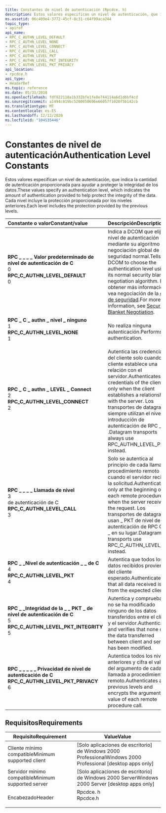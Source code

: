```yaml
---
title: Constantes de nivel de autenticación (Rpcdce. h)
description: Estos valores especifican un nivel de autenticación, que indica la cantidad de autenticación proporcionada para ayudar a proteger la integridad de los datos. Cada nivel incluye la protección proporcionada por los niveles anteriores.
ms.assetid: 06c409e4-3772-45cf-8c31-c64f99aca244
topic_type:
- apiref
api_name:
- RPC_C_AUTHN_LEVEL_DEFAULT
- RPC_C_AUTHN_LEVEL_NONE
- RPC_C_AUTHN_LEVEL_CONNECT
- RPC_C_AUTHN_LEVEL_CALL
- RPC_C_AUTHN_LEVEL_PKT
- RPC_C_AUTHN_LEVEL_PKT_INTEGRITY
- RPC_C_AUTHN_LEVEL_PKT_PRIVACY
api_location:
- rpcdce.h
api_type:
- HeaderDef
ms.topic: reference
ms.date: 05/31/2018
ms.openlocfilehash: fdf922118a1b332bfe1fe8e744114a6d1d6bf4cd
ms.sourcegitcommit: a1494c819bc5200050696e66057f1020f5b142cb
ms.translationtype: MT
ms.contentlocale: es-ES
ms.lasthandoff: 12/12/2020
ms.locfileid: "104535446"
---
```

# <a name="authentication-level-constants"></a><span data-ttu-id="a9799-104">Constantes de nivel de autenticación</span><span class="sxs-lookup"><span data-stu-id="a9799-104">Authentication Level Constants</span></span>

<span data-ttu-id="a9799-105">Estos valores especifican un nivel de autenticación, que indica la cantidad de autenticación proporcionada para ayudar a proteger la integridad de los datos.</span><span class="sxs-lookup"><span data-stu-id="a9799-105">These values specify an authentication level, which indicates the amount of authentication provided to help protect the integrity of the data.</span></span> <span data-ttu-id="a9799-106">Cada nivel incluye la protección proporcionada por los niveles anteriores.</span><span class="sxs-lookup"><span data-stu-id="a9799-106">Each level includes the protection provided by the previous levels.</span></span>



| <span data-ttu-id="a9799-107">Constante o valor</span><span class="sxs-lookup"><span data-stu-id="a9799-107">Constant/value</span></span>                                                                                                                                                                                                                                                                 | <span data-ttu-id="a9799-108">Descripción</span><span class="sxs-lookup"><span data-stu-id="a9799-108">Description</span></span>                                                                                                                                                                                                    |
|:-------------------------------------------------------------------------------------------------------------------------------------------------------------------------------------------------------------------------------------------------------------------------------|:---------------------------------------------------------------------------------------------------------------------------------------------------------------------------------------------------------------|
| <span id="RPC_C_AUTHN_LEVEL_DEFAULT"></span><span id="rpc_c_authn_level_default"></span><dl> <span data-ttu-id="a9799-109"><dt>**RPC \_ \_ \_ \_ Valor predeterminado de nivel de autenticación de C**</dt> <dt>0</dt></span><span class="sxs-lookup"><span data-stu-id="a9799-109"><dt>**RPC\_C\_AUTHN\_LEVEL\_DEFAULT**</dt> <dt>0</dt></span></span> </dl>                    | <span data-ttu-id="a9799-110">Indica a DCOM que elija el nivel de autenticación mediante su algoritmo de negociación global de seguridad normal.</span><span class="sxs-lookup"><span data-stu-id="a9799-110">Tells DCOM to choose the authentication level using its normal security blanket negotiation algorithm.</span></span> <span data-ttu-id="a9799-111">Para obtener más información, vea negociación de la [capa de seguridad](security-blanket-negotiation.md).</span><span class="sxs-lookup"><span data-stu-id="a9799-111">For more information, see [Security Blanket Negotiation](security-blanket-negotiation.md).</span></span> <br/> |
| <span id="RPC_C_AUTHN_LEVEL_NONE"></span><span id="rpc_c_authn_level_none"></span><dl> <span data-ttu-id="a9799-112"><dt>**RPC \_ C \_ authn \_ nivel \_ ninguno**</dt> <dt>1</dt></span><span class="sxs-lookup"><span data-stu-id="a9799-112"><dt>**RPC\_C\_AUTHN\_LEVEL\_NONE**</dt> <dt>1</dt></span></span> </dl>                             | <span data-ttu-id="a9799-113">No realiza ninguna autenticación.</span><span class="sxs-lookup"><span data-stu-id="a9799-113">Performs no authentication.</span></span><br/>                                                                                                                                                                         |
| <span id="RPC_C_AUTHN_LEVEL_CONNECT"></span><span id="rpc_c_authn_level_connect"></span><dl> <span data-ttu-id="a9799-114"><dt>**RPC \_ C \_ authn \_ LEVEL \_ Connect**</dt> <dt>2</dt></span><span class="sxs-lookup"><span data-stu-id="a9799-114"><dt>**RPC\_C\_AUTHN\_LEVEL\_CONNECT**</dt> <dt>2</dt></span></span> </dl>                    | <span data-ttu-id="a9799-115">Autentica las credenciales del cliente solo cuando el cliente establece una relación con el servidor.</span><span class="sxs-lookup"><span data-stu-id="a9799-115">Authenticates the credentials of the client only when the client establishes a relationship with the server.</span></span> <span data-ttu-id="a9799-116">Los transportes de datagramas siempre utilizan el nivel de introducción de autenticación de RPC \_ \_ \_ .</span><span class="sxs-lookup"><span data-stu-id="a9799-116">Datagram transports always use RPC\_AUTHN\_LEVEL\_PKT instead.</span></span> <br/>                        |
| <span id="RPC_C_AUTHN_LEVEL_CALL"></span><span id="rpc_c_authn_level_call"></span><dl> <span data-ttu-id="a9799-117"><dt>**RPC \_ \_ \_ \_ Llamada de nivel**</dt> <dt>3</dt> de autenticación de C</span><span class="sxs-lookup"><span data-stu-id="a9799-117"><dt>**RPC\_C\_AUTHN\_LEVEL\_CALL**</dt> <dt>3</dt></span></span> </dl>                             | <span data-ttu-id="a9799-118">Solo se autentica al principio de cada llamada a procedimiento remoto cuando el servidor recibe la solicitud.</span><span class="sxs-lookup"><span data-stu-id="a9799-118">Authenticates only at the beginning of each remote procedure call when the server receives the request.</span></span> <span data-ttu-id="a9799-119">Los transportes de datagramas usan \_ PKT de nivel de autenticación de RPC C \_ \_ \_ en su lugar.</span><span class="sxs-lookup"><span data-stu-id="a9799-119">Datagram transports use RPC\_C\_AUTHN\_LEVEL\_PKT instead.</span></span><br/>                                  |
| <span id="RPC_C_AUTHN_LEVEL_PKT"></span><span id="rpc_c_authn_level_pkt"></span><dl> <span data-ttu-id="a9799-120"><dt>**RPC \_ \_Nivel de autenticación \_ \_ de C**</dt> <dt>4</dt></span><span class="sxs-lookup"><span data-stu-id="a9799-120"><dt>**RPC\_C\_AUTHN\_LEVEL\_PKT**</dt> <dt>4</dt></span></span> </dl>                                | <span data-ttu-id="a9799-121">Autentica que todos los datos recibidos provienen del cliente esperado.</span><span class="sxs-lookup"><span data-stu-id="a9799-121">Authenticates that all data received is from the expected client.</span></span><br/>                                                                                                                                   |
| <span id="RPC_C_AUTHN_LEVEL_PKT_INTEGRITY"></span><span id="rpc_c_authn_level_pkt_integrity"></span><dl> <span data-ttu-id="a9799-122"><dt>**RPC \_ \_Integridad de la \_ \_ PKT \_ de nivel de autenticación de C**</dt> <dt>5</dt></span><span class="sxs-lookup"><span data-stu-id="a9799-122"><dt>**RPC\_C\_AUTHN\_LEVEL\_PKT\_INTEGRITY**</dt> <dt>5</dt></span></span> </dl> | <span data-ttu-id="a9799-123">Autentica y comprueba que no se ha modificado ninguno de los datos transferidos entre el cliente y el servidor.</span><span class="sxs-lookup"><span data-stu-id="a9799-123">Authenticates and verifies that none of the data transferred between client and server has been modified.</span></span><br/>                                                                                           |
| <span id="RPC_C_AUTHN_LEVEL_PKT_PRIVACY"></span><span id="rpc_c_authn_level_pkt_privacy"></span><dl> <span data-ttu-id="a9799-124"><dt>**RPC \_ \_ \_ \_ \_ Privacidad de nivel de autenticación de C**</dt> <dt></dt></span><span class="sxs-lookup"><span data-stu-id="a9799-124"><dt>**RPC\_C\_AUTHN\_LEVEL\_PKT\_PRIVACY**</dt> <dt>6</dt></span></span> </dl>       | <span data-ttu-id="a9799-125">Autentica todos los niveles anteriores y cifra el valor del argumento de cada llamada a procedimiento remoto.</span><span class="sxs-lookup"><span data-stu-id="a9799-125">Authenticates all previous levels and encrypts the argument value of each remote procedure call.</span></span><br/>                                                                                                    |



## <a name="requirements"></a><span data-ttu-id="a9799-126">Requisitos</span><span class="sxs-lookup"><span data-stu-id="a9799-126">Requirements</span></span>



| <span data-ttu-id="a9799-127">Requisito</span><span class="sxs-lookup"><span data-stu-id="a9799-127">Requirement</span></span> | <span data-ttu-id="a9799-128">Value</span><span class="sxs-lookup"><span data-stu-id="a9799-128">Value</span></span> |
|-------------------------------------|-------------------------------------------------------------------------------------|
| <span data-ttu-id="a9799-129">Cliente mínimo compatible</span><span class="sxs-lookup"><span data-stu-id="a9799-129">Minimum supported client</span></span><br/> | <span data-ttu-id="a9799-130">\[Solo aplicaciones de escritorio\] de Windows 2000 Professional</span><span class="sxs-lookup"><span data-stu-id="a9799-130">Windows 2000 Professional \[desktop apps only\]</span></span><br/>                          |
| <span data-ttu-id="a9799-131">Servidor mínimo compatible</span><span class="sxs-lookup"><span data-stu-id="a9799-131">Minimum supported server</span></span><br/> | <span data-ttu-id="a9799-132">\[Solo aplicaciones de escritorio\] de Windows 2000 Server</span><span class="sxs-lookup"><span data-stu-id="a9799-132">Windows 2000 Server \[desktop apps only\]</span></span><br/>                                |
| <span data-ttu-id="a9799-133">Encabezado</span><span class="sxs-lookup"><span data-stu-id="a9799-133">Header</span></span><br/>                   | <dl> <span data-ttu-id="a9799-134"><dt>Rpcdce. h</dt></span><span class="sxs-lookup"><span data-stu-id="a9799-134"><dt>Rpcdce.h</dt></span></span> </dl> |



 

 





